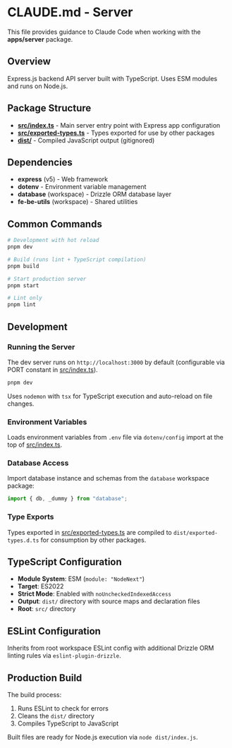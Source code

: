 # CLAUDE.md - Server

This file provides guidance to Claude Code when working with the **apps/server** package.

## Overview

Express.js backend API server built with TypeScript. Uses ESM modules and runs on Node.js.

## Package Structure

- **[src/index.ts](src/index.ts)** - Main server entry point with Express app configuration
- **[src/exported-types.ts](src/exported-types.ts)** - Types exported for use by other packages
- **[dist/](dist/)** - Compiled JavaScript output (gitignored)

## Dependencies

- **express** (v5) - Web framework
- **dotenv** - Environment variable management
- **database** (workspace) - Drizzle ORM database layer
- **fe-be-utils** (workspace) - Shared utilities

## Common Commands

```bash
# Development with hot reload
pnpm dev

# Build (runs lint + TypeScript compilation)
pnpm build

# Start production server
pnpm start

# Lint only
pnpm lint
```

## Development

### Running the Server

The dev server runs on `http://localhost:3000` by default (configurable via PORT constant in [src/index.ts](src/index.ts#L6)).

```bash
pnpm dev
```

Uses `nodemon` with `tsx` for TypeScript execution and auto-reload on file changes.

### Environment Variables

Loads environment variables from `.env` file via `dotenv/config` import at the top of [src/index.ts](src/index.ts#L1).

### Database Access

Import database instance and schemas from the `database` workspace package:

```typescript
import { db, _dummy } from "database";
```

### Type Exports

Types exported in [src/exported-types.ts](src/exported-types.ts) are compiled to `dist/exported-types.d.ts` for consumption by other packages.

## TypeScript Configuration

- **Module System**: ESM (`module: "NodeNext"`)
- **Target**: ES2022
- **Strict Mode**: Enabled with `noUncheckedIndexedAccess`
- **Output**: `dist/` directory with source maps and declaration files
- **Root**: `src/` directory

## ESLint Configuration

Inherits from root workspace ESLint config with additional Drizzle ORM linting rules via `eslint-plugin-drizzle`.

## Production Build

The build process:
1. Runs ESLint to check for errors
2. Cleans the `dist/` directory
3. Compiles TypeScript to JavaScript

Built files are ready for Node.js execution via `node dist/index.js`.
